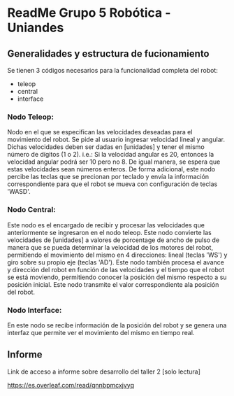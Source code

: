 # ReadMe Grupo 5 Robótica - Uniandes

## Generalidades y estructura de fucionamiento

Se tienen 3 códigos necesarios para la funcionalidad completa del robot:

- teleop
- central
- interface

### Nodo Teleop: 
Nodo en el que se especifican las velocidades deseadas para el movimiento del robot. Se pide al usuario ingresar velocidad lineal y angular.
Dichas velocidades deben ser dadas en [unidades] y tener el mismo número de dígitos (1 o 2). i.e.: Si la velocidad angular es 20, entonces la velocidad angular podrá ser 10 pero no 8. De igual manera, se espera que estas velocidades sean números enteros. De forma adicional, este nodo percibe las teclas que se precionan por teclado y envía la información correspondiente para que el robot se mueva con configuración de teclas 'WASD'.
  
### Nodo Central:
Este nodo es el encargado de recibir y procesar las velocidades que anteriormente se ingresaron en el nodo teleop. Este nodo convierte las velocidades de [unidades] a valores de porcentage de ancho de pulso de manera que se pueda determinar la velocidad de los motores del robot, permitiendo el movimiento del mismo en 4 direcciones: lineal (teclas 'WS') y giro sobre su propio eje (teclas 'AD'). Este nodo también procesa el avance y dirección del robot en función de las velocidades y el tiempo que el robot se está moviendo, permitiendo conocer la posición del mismo respecto a su posición inicial. Este nodo transmite el valor correspondiente ala posición del robot.

### Nodo Interface:
En este nodo se recibe información de la posición del robot y se genera una interfaz que permite ver el movimiento del mismo en tiempo real.







## Informe
Link de acceso a informe sobre desarrollo del taller 2  [solo lectura]

https://es.overleaf.com/read/qnnbpmcxjvyq


